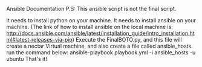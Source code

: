 Ansible Documentation
P.S: This ansible script is not the final script.

It needs to install python on your machine.
It needs to install ansible on your machine. (The link of how to install ansible on the local machine is: http://docs.ansible.com/ansible/latest/installation_guide/intro_installation.html#latest-releases-via-pip) Execute the FinalBOTO.py, and this file will create a nectar Virtual machine, and also create a file called ansible_hosts. run the command below: ansible-playbook playbook.yml -i ansible_hosts -u ubuntu
That's it!
